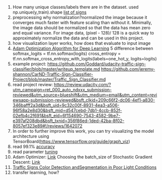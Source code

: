 1. How many unique classes/labels there are in the dataset.
used np.unique(y_train).shape
[list of signs](https://github.com/udacity/CarND-Traffic-Sign-Classifier-Project/blob/master/signnames.csv)
2. preprocessing
   why normalization?normalized the image because it converges much faster with feature scaling than without it.
   Minimally, the image data should be normalized so that the data has mean zero and equal variance. For image data, (pixel - 128)/ 128 is a quick way to approximately normalize the data and can be used in this project.
3. how visualization layer works, how does that evaluate to input image
4. [Adam Optimization Algorithm for Deep Learning](https://machinelearningmastery.com/adam-optimization-algorithm-for-deep-learning/)
5 difference between softmax_logits = tf.nn.softmax(logits)
cross_entropy = tf.nn.softmax_cross_entropy_with_logits(labels=one_hot_y, logits=logits)
6. example project: https://github.com/Goddard/udacity-traffic-sign-classifier/blob/master/writeup_template.md
https://github.com/jeremy-shannon/CarND-Traffic-Sign-Classifier-Project/blob/master/Traffic_Sign_Classifier.md
7. read project review: https://review.udacity.com/?utm_campaign=ret_000_auto_ndxxx_submission-reviewed&utm_source=blueshift&utm_medium=email&utm_content=reviewsapp-submission-reviewed&bsft_clkid=209c66f2-dc06-4ef1-a830-346bafff2a3d&bsft_uid=9c32c00f-8931-4ea3-a506-96f58a2e8d30&bsft_mid=d547cebd-7db1-4ccb-852f-02efb4c2f691&bsft_eid=6f154690-7543-4582-9be7-e397af208dbd&bsft_txnid=356f86ed-1ded-42ba-8f02-8057ef323e89#!/reviews/1642072
8. In order to further improve this work, you can try visualizing the model architecture using TensorBoard(https://www.tensorflow.org/guide/graph_viz)
9. read 99.1% [accuracy](https://medium.com/@vivek.yadav/improved-performance-of-deep-learning-neural-network-models-on-traffic-sign-classification-using-6355346da2dc)
10. read parameter [tuning](http://cs231n.github.io/neural-networks-3/#baby)
11. Adam Optimizer: [Link](http://ruder.io/optimizing-gradient-descent/index.html#adam)
Choosing the batch_size of Stochastic Gradient Descent: [Link](https://stats.stackexchange.com/questions/140811/how-large-should-the-batch-size-be-for-stochastic-gradient-descent)
12. [Traffic Signs Color Detection andSegmentation in Poor Light Conditions](http://citeseerx.ist.psu.edu/viewdoc/download?doi=10.1.1.144.5021&rep=rep1&type=pdf)
13. transfer learning, how?
